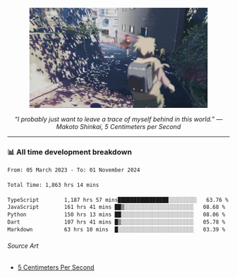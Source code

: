 <p align="center"><img src="asset/header.jpg" width="80%"/></p>
<p align="center"><i>“I probably just want to leave a trace of myself behind in this world.” ― Makoto Shinkai, 5 Centimeters per Second</i></p>

---
<!--
<details>
  <summary>📃 My Resume</summary>

### Education

- 📖 **Computer Science**\
📆 10/2021 - present\
📍 **Thang Long University** - Hoang Mai, Hanoi, Vietnam

### Experience

<img align="right" src="https://img.shields.io/badge/Figma-F24E1E?style=flat&logo=figma&logoColor=white"/>
<img align="right" src="https://img.shields.io/badge/node.js-6DA55F?style=flat&logo=node.js&logoColor=white"/>
<img align="right" src="https://img.shields.io/badge/Next.js-black?style=flat&logo=next.js&logoColor=white"/>
<img align="right" src="https://img.shields.io/badge/TypeScript-007ACC?style=flat&logo=typescript&logoColor=white"/>


- 👨‍💻 **Frontend Web Intern**\
📆 07/2023 - present\
📍 **MQ ICT Solutions** - Hoang Mai, Hanoi, Vietnam
</details> 
-->

### 📊 All time development breakdown

<!--START_SECTION:waka-->

```txt
From: 05 March 2023 - To: 01 November 2024

Total Time: 1,863 hrs 14 mins

TypeScript        1,187 hrs 57 mins████████████████░░░░░░░░░   63.76 %
JavaScript        161 hrs 41 mins ██▒░░░░░░░░░░░░░░░░░░░░░░   08.68 %
Python            150 hrs 13 mins ██░░░░░░░░░░░░░░░░░░░░░░░   08.06 %
Dart              107 hrs 41 mins █▒░░░░░░░░░░░░░░░░░░░░░░░   05.78 %
Markdown          63 hrs 10 mins  █░░░░░░░░░░░░░░░░░░░░░░░░   03.39 %
```

<!--END_SECTION:waka-->

###### Source Art

-  [5 Centimeters Per Second](https://wallhaven.cc/w/nrowq1)

